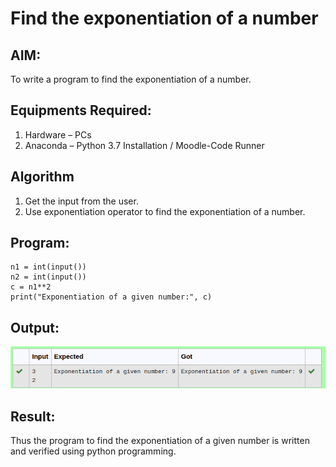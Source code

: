 # Find the exponentiation of a number

## AIM:
To write a program to find the exponentiation of a number.

## Equipments Required:
1. Hardware – PCs
2. Anaconda – Python 3.7 Installation / Moodle-Code Runner

## Algorithm
1. Get the input from the user.
2. Use exponentiation operator to find the exponentiation of a number.

## Program:
```
n1 = int(input()) 
n2 = int(input()) 
c = n1**2
print("Exponentiation of a given number:", c) 

```

## Output:
![output](./sd.png)


## Result:
Thus the program to find the exponentiation of a given number is written and verified using python programming.
